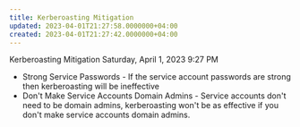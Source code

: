 ```yaml
---
title: Kerberoasting Mitigation
updated: 2023-04-01T21:27:58.0000000+04:00
created: 2023-04-01T21:27:42.0000000+04:00
---
```


Kerberoasting Mitigation
Saturday, April 1, 2023
9:27 PM
- Strong Service Passwords - If the service account passwords are strong then kerberoasting will be ineffective
- Don't Make Service Accounts Domain Admins - Service accounts don't need to be domain admins, kerberoasting won't be as effective if you don't make service accounts domain admins.
